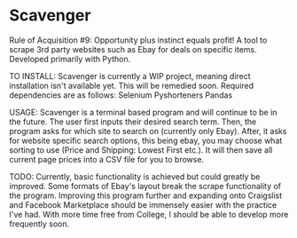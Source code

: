 # Scavenger
Rule of Acquisition #9: Opportunity plus instinct equals profit! A tool to scrape 3rd party websites such as Ebay for deals on specific items. Developed primarily with Python.

TO INSTALL:
  Scavenger is currently a WIP project, meaning direct installation isn't available yet. This will be remedied soon.
  Required dependencies are as follows:
    Selenium
    Pyshorteners
    Pandas

USAGE:
  Scavenger is a terminal based program and will continue to be in the future. The user first inputs their desired search term.
  Then, the program asks for which site to search on (currently only Ebay).
  After, it asks for website specific search options, this being ebay, you may choose what sorting to use (Price and Shipping: Lowest First etc.).
  It will then save all current page prices into a CSV file for you to browse.

TODO:
  Currently, basic functionality is achieved but could greatly be improved. Some formats of Ebay's layout break the scrape functionality of the 
  program. Improving this program further and expanding onto Craigslist and Facebook Marketplace should be immensely easier with the practice
  I've had. With more time free from College, I should be able to develop more frequently soon.
